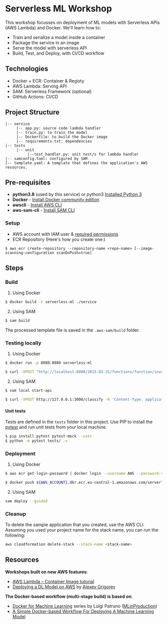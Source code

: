 # Serverless ML Workshop

This workshop focusses on deployment of ML models with Serverless APIs (AWS Lambda) and Docker. We'll learn how to:

- Train and serialize a model inside a container
- Package the service in an image
- Serve the model with serverless API
- Build, Test, and Deploy, with CI/CD workflow

## Technologies
- Docker + ECR: Container & Registy
- AWS Lambda: Serving API
- SAM: Serverless Framework (optional)
- GitHub Actions: CI/CD

## Project Structure
```
|-- service
     |-- app.py: source code lambda handler
     |-- train.py: to train the model
     |-- Dockerfile: to build the Docker image
     |-- requirements.txt: dependencies
|-- tests
     |-- unit
          |--test_handler.py: unit test/s for lambda handler
|-- samconfig.toml: configured by SAM
|-- template.yaml: A template that defines the application's AWS resources.
```

## Pre-requisites

* **python3.8** (used by this service) or python3 [Installed Python 3](https://www.python.org/downloads/)
* **Docker** - [Install Docker community edition](https://hub.docker.com/search/?type=edition&offering=community)
* **awscli** - [Install AWS CLI](https://docs.aws.amazon.com/cli/latest/userguide/cli-chap-install.html)
* **aws-sam-cli** - [Install SAM CLI](https://docs.aws.amazon.com/serverless-application-model/latest/developerguide/serverless-sam-cli-install.html)

### Setup
* AWS account with IAM user & [required permissions](https://docs.aws.amazon.com/IAM/latest/UserGuide/getting-started_create-admin-group.html)
* ECR Repository (Here's how you create one:)
```
$ aws ecr create-repository --repository-name <repo-name> [--image-scanning-configuration scanOnPush=true]
```

## Steps
### Build

1. Using Docker
```bash
$ docker build -t serverless-ml ./service
```
2. Using SAM
```bash
$ sam build
```
The processed template file is saved in the `.aws-sam/build` folder.


### Testing locally

1. Using Docker
```bash
$ docker run -p 8080:8080 serverless-ml

$ curl -XPOST "http://localhost:8080/2015-03-31/functions/function/invocations" -d '{"body": {"data": ".10"}}'
```
2. Using SAM
```bash
$ sam local start-api

$ curl -XPOST http://127.0.0.1:3000/classify -H 'Content-Type: application/json' -d '{"data":".10"}'
```

#### Unit tests

Tests are defined in the `tests` folder in this project. Use PIP to install the [pytest](https://docs.pytest.org/en/latest/) and run unit tests from your local machine.

```bash
$ pip install pytest pytest-mock --user
$ python -m pytest tests/ -v
```

### Deployment

1. Using Docker
```bash
$ aws ecr get-login-password | docker login --username AWS --password-stdin ${AWS_ACCOUNT}.dkr.ecr.eu-central-1.amazonaws.com

$ docker push ${AWS_ACCOUNT}.dkr.ecr.eu-central-1.amazonaws.com/serverless-ml:latest
```

2. Using SAM
```bash
sam deploy --guided
```


### Cleanup

To delete the sample application that you created, use the AWS CLI. Assuming you used your project name for the stack name, you can run the following:

```bash
aws cloudformation delete-stack --stack-name <stack-name>
```

## Resources

**Workshops built on new AWS features**:
* [AWS Lambda – Container Image tutorial](https://aws.amazon.com/blogs/aws/new-for-aws-lambda-container-image-support/)
* [Deploying a DL Model on AWS](https://github.com/alexeygrigorev/aws-lambda-docker) by [Alexey Grigorev](https://datatalks.club/people/alexeygrigorev.html)

**The Docker-based workflow (multi-stage build) is based on**:
* [Docker for Machine Learning](https://mlinproduction.com/docker-for-ml-part-1/) series by Luigi Patruno ([MLinProduction](https://mlinproduction.com/))
* [A Simple Docker-based Workflow For Deploying A Machine Learning Model](https://winderresearch.com/a-simple-docker-based-workflow-for-deploying-a-machine-learning-model/)
